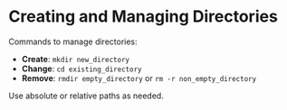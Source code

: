 
# Creating and Managing Directories

Commands to manage directories:

- **Create**: `mkdir new_directory`
- **Change**: `cd existing_directory`
- **Remove**: `rmdir empty_directory` or `rm -r non_empty_directory`

Use absolute or relative paths as needed.

